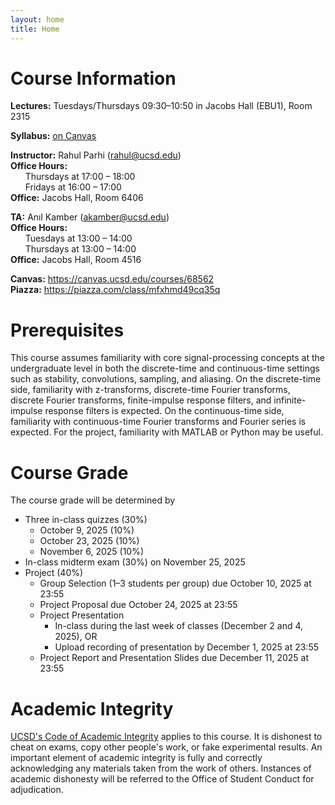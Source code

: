```yaml
---
layout: home
title: Home
---
```


# Course Information

**Lectures:** Tuesdays/Thursdays 09:30–10:50 in Jacobs Hall (EBU1), Room 2315

**Syllabus:** [on Canvas](https://canvas.ucsd.edu/courses/68562/files?preview=16083183)

**Instructor:** Rahul Parhi (<rahul@ucsd.edu>)  
**Office Hours:**  
&nbsp;&nbsp;&nbsp;&nbsp;&nbsp;&nbsp;Thursdays at 17:00 – 18:00  
&nbsp;&nbsp;&nbsp;&nbsp;&nbsp;&nbsp;Fridays at 16:00 – 17:00  
**Office:** Jacobs Hall, Room 6406

**TA:** Anıl Kamber (<akamber@ucsd.edu>)  
**Office Hours:**  
&nbsp;&nbsp;&nbsp;&nbsp;&nbsp;&nbsp;Tuesdays at 13:00 – 14:00  
&nbsp;&nbsp;&nbsp;&nbsp;&nbsp;&nbsp;Thursdays at 13:00 – 14:00  
**Office:** Jacobs Hall, Room 4516

**Canvas:** <https://canvas.ucsd.edu/courses/68562>  
**Piazza:** <https://piazza.com/class/mfxhmd49cq35q>

# Prerequisites

This course assumes familiarity with core signal-processing concepts at the
undergraduate level in both the discrete-time and continuous-time settings such
as stability, convolutions, sampling, and aliasing. On the discrete-time side,
familiarity with z-transforms, discrete-time Fourier transforms, discrete
Fourier transforms, finite-impulse response filters, and infinite-impulse
response filters is expected.  On the continuous-time side, familiarity with
continuous-time Fourier transforms and Fourier series is expected. For the
project, familiarity with MATLAB or Python may be useful.


# Course Grade

The course grade will be determined by
* Three in-class quizzes (30%)
    - October 9, 2025 (10%)
    - October 23, 2025 (10%)
    - November 6, 2025 (10%)
* In-class midterm exam (30%) on November 25, 2025
* Project (40%)
    - Group Selection (1–3 students per group) due October 10, 2025 at 23:55
    - Project Proposal due October 24, 2025 at 23:55
    - Project Presentation
        * In-class during the last week of classes (December 2 and 4, 2025), OR
        * Upload recording of presentation by December 1, 2025 at 23:55
    - Project Report and Presentation Slides due December 11, 2025 at 23:55

# Academic Integrity

[UCSD's Code of Academic Integrity](https://academicintegrity.ucsd.edu/) applies
to this course. It is dishonest to cheat on exams, copy other people's work, or
fake experimental results. An important element of academic integrity is fully
and correctly acknowledging any materials taken from the work of others.
Instances of academic dishonesty will be referred to the Office of Student
Conduct for adjudication.

